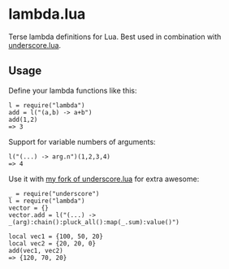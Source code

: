 # lambda.lua
Terse lambda definitions for Lua. Best used in combination with [underscore.lua](https://github.com/mirven/underscore.lua).

## Usage
Define your lambda functions like this:

    l = require("lambda")
    add = l("(a,b) -> a+b")
    add(1,2)
    => 3

Support for variable numbers of arguments:

    l("(...) -> arg.n")(1,2,3,4)
    => 4

Use it with [my fork of underscore.lua](https://github.com/mkilling/underscore.lua) for extra awesome:

    _ = require("underscore")
    l = require("lambda")
    vector = {}
    vector.add = l("(...) -> _(arg):chain():pluck_all():map(_.sum):value()")

    local vec1 = {100, 50, 20}
    local vec2 = {20, 20, 0}
    add(vec1, vec2)
    => {120, 70, 20}
